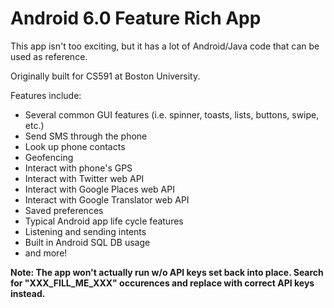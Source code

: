 # Android 6.0 Feature Rich App

This app isn't too exciting, but it has a lot of Android/Java code that can be used as reference.

Originally built for CS591 at Boston University.

Features include:
* Several common GUI features (i.e. spinner, toasts, lists, buttons, swipe, etc.)
* Send SMS through the phone
* Look up phone contacts
* Geofencing
* Interact with phone's GPS
* Interact with Twitter web API
* Interact with Google Places web API
* Interact with Google Translator web API
* Saved preferences
* Typical Android app life cycle features
* Listening and sending intents
* Built in Android SQL DB usage
* and more!


**Note: The app won't actually run w/o API keys set back into place. Search for "XXX_FILL_ME_XXX" occurences
and replace with correct API keys instead.**
